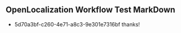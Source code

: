 ## OpenLocalization Workflow Test MarkDown
* 5d70a3bf-c260-4e71-a8c3-9e301e7316bf thanks!

<!--HONumber=Jan17_HO1-->


